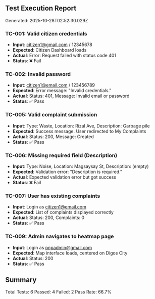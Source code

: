 ## Test Execution Report
Generated: 2025-10-28T02:52:30.029Z

### TC-001: Valid citizen credentials
- **Input**: citizen1@gmail.com / 12345678
- **Expected**: Citizen Dashboard loads
- **Actual**: Error: Request failed with status code 401
- **Status**: ❌ Fail

### TC-002: Invalid password
- **Input**: citizen1@email.com / 123456789
- **Expected**: Error message: "Invalid credentials."
- **Actual**: Status: 401, Message: Invalid email or password
- **Status**: ✅ Pass

### TC-005: Valid complaint submission
- **Input**: Type: Waste, Location: Rizal Ave, Description: Garbage pile
- **Expected**: Success message. User redirected to My Complaints
- **Actual**: Status: 200, Message: Created
- **Status**: ✅ Pass

### TC-006: Missing required field (Description)
- **Input**: Type: Noise, Location: Magsaysay St, Description: (empty)
- **Expected**: Validation error: "Description is required."
- **Actual**: Expected validation error but got success
- **Status**: ❌ Fail

### TC-007: User has existing complaints
- **Input**: Login as citizen1@email.com
- **Expected**: List of complaints displayed correctly
- **Actual**: Status: 200, Complaints: 0
- **Status**: ✅ Pass

### TC-009: Admin navigates to heatmap page
- **Input**: Login as pnpadmin@gmail.com
- **Expected**: Map interface loads, centered on Digos City
- **Actual**: Status: 200
- **Status**: ✅ Pass


## Summary
Total Tests: 6
Passed: 4
Failed: 2
Pass Rate: 66.7%
